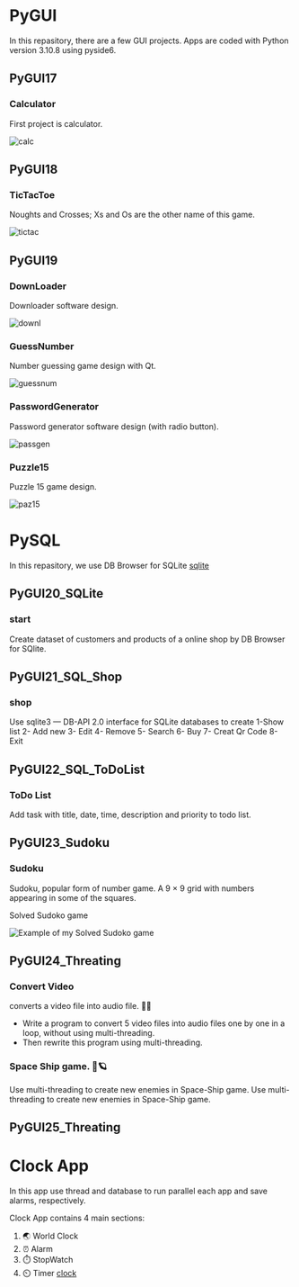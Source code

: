 # PyGUI
In this repasitory, there are a few GUI projects. Apps are coded with Python version 3.10.8 using pyside6. 

## PyGUI17
### Calculator
First project is calculator.

![calc](https://raw.githubusercontent.com/Farokhlagha/PyGUI/main/PyGUI17_Calculator/calc.png)

## PyGUI18
### TicTacToe
Noughts and Crosses; Xs and Os are the other name of this game.

![tictac](https://raw.githubusercontent.com/Farokhlagha/PyGUI/main/PyGUI18_TicTacToe/tictac.png)

## PyGUI19
### DownLoader
Downloader software design.

![downl](https://raw.githubusercontent.com/Farokhlagha/PyGUI/main/PyGUI19_Puzzle15%2CDownLoader%2CGuessNumber%2CPasswordGenerator/DownLoader/downl.png)

### GuessNumber
Number guessing game design with Qt.

![guessnum](https://raw.githubusercontent.com/Farokhlagha/PyGUI/main/PyGUI19_Puzzle15%2CDownLoader%2CGuessNumber%2CPasswordGenerator/GuessNumber/guessnum.png)

### PasswordGenerator
Password generator software design (with radio button).

![passgen](https://raw.githubusercontent.com/Farokhlagha/PyGUI/main/PyGUI19_Puzzle15%2CDownLoader%2CGuessNumber%2CPasswordGenerator/PasswordGenerator/passgen.png)

### Puzzle15
Puzzle 15 game design.

![paz15](https://raw.githubusercontent.com/Farokhlagha/PyGUI/main/PyGUI19_Puzzle15%2CDownLoader%2CGuessNumber%2CPasswordGenerator/Puzzle15/puz15.png)

# PySQL
In this repasitory,  we use DB Browser for SQLite [sqlite](https://sqlitebrowser.org/dl/)


## PyGUI20_SQLite
### start
Create dataset of customers and products of a online shop by DB Browser for SQlite.

## PyGUI21_SQL_Shop
### shop
Use sqlite3 — DB-API 2.0 interface for SQLite databases to create 1-Show list 2- Add new 3- Edit 4- Remove 5- Search 6- Buy 7- Creat Qr Code 8- Exit

## PyGUI22_SQL_ToDoList
### ToDo List
Add task with title, date, time, description and priority to todo list.

## PyGUI23_Sudoku
### Sudoku 
Sudoku, popular form of number game. A 9 × 9 grid with numbers appearing in some of the squares.

Solved Sudoko game

![Example of my Solved Sudoko game](https://raw.githubusercontent.com/Farokhlagha/PyGUI/main/PyGUI23_Sudoku/SolvedSudoku.png)

## PyGUI24_Threating
### Convert Video
converts a video file into audio file. 📼🎵
- Write a program to convert 5 video files into audio files one by one in a loop, without using multi-threading.
- Then rewrite this program using multi-threading.
### Space Ship game. 🚀🪐
Use multi-threading to create new enemies in Space-Ship game.
Use multi-threading to create new enemies in Space-Ship game. 

## PyGUI25_Threating
# Clock App 
In this app use thread and database to run parallel each app and save alarms, respectively.

Clock App contains 4 main sections:

1. 🌏 World Clock
2. ⏰ Alarm
3. ⏱️ StopWatch
4. ⏲️ Timer
[clock](https://raw.githubusercontent.com/Farokhlagha/PyGUI/main/PyThreating25_clock/worldclock.png)